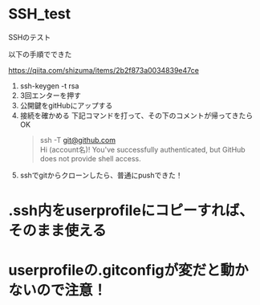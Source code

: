 # SSH_test
SSHのテスト

以下の手順でできた

https://qiita.com/shizuma/items/2b2f873a0034839e47ce

1. ssh-keygen -t rsa
1. 3回エンターを押す
1. 公開鍵をgitHubにアップする
2. 接続を確かめる 下記コマンドを打って、その下のコメントが帰ってきたらOK
   > ssh -T git@github.com  
   Hi (account名)! You've successfully authenticated, but GitHub does not provide shell access.
1. sshでgitからクローンしたら、普通にpushできた！

# .ssh内をuserprofileにコピーすれば、そのまま使える
# userprofileの.gitconfigが変だと動かないので注意！
# 